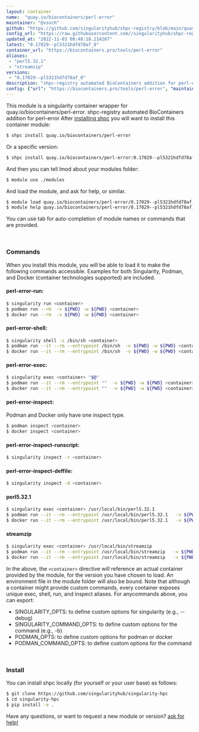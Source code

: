```yaml
---
layout: container
name:  "quay.io/biocontainers/perl-error"
maintainer: "@vsoch"
github: "https://github.com/singularityhub/shpc-registry/blob/main/quay.io/biocontainers/perl-error/container.yaml"
config_url: "https://raw.githubusercontent.com//singularityhub/shpc-registry/main/quay.io/biocontainers/perl-error/container.yaml"
updated_at: "2022-11-03 00:48:18.214267"
latest: "0.17029--pl5321hdfd78af_0"
container_url: "https://biocontainers.pro/tools/perl-error"
aliases:
 - "perl5.32.1"
 - "streamzip"
versions:
 - "0.17029--pl5321hdfd78af_0"
description: "shpc-registry automated BioContainers addition for perl-error"
config: {"url": "https://biocontainers.pro/tools/perl-error", "maintainer": "@vsoch", "description": "shpc-registry automated BioContainers addition for perl-error", "latest": {"0.17029--pl5321hdfd78af_0": "sha256:b510a060d7d8aadf5810b7f4bead32c9fcea44046d9eb7a8b3b6a91d3d87f034"}, "tags": {"0.17029--pl5321hdfd78af_0": "sha256:b510a060d7d8aadf5810b7f4bead32c9fcea44046d9eb7a8b3b6a91d3d87f034"}, "docker": "quay.io/biocontainers/perl-error", "aliases": {"perl5.32.1": "/usr/local/bin/perl5.32.1", "streamzip": "/usr/local/bin/streamzip"}}
---
```


This module is a singularity container wrapper for quay.io/biocontainers/perl-error.
shpc-registry automated BioContainers addition for perl-error
After [installing shpc](#install) you will want to install this container module:


```bash
$ shpc install quay.io/biocontainers/perl-error
```

Or a specific version:

```bash
$ shpc install quay.io/biocontainers/perl-error:0.17029--pl5321hdfd78af_0
```

And then you can tell lmod about your modules folder:

```bash
$ module use ./modules
```

And load the module, and ask for help, or similar.

```bash
$ module load quay.io/biocontainers/perl-error/0.17029--pl5321hdfd78af_0
$ module help quay.io/biocontainers/perl-error/0.17029--pl5321hdfd78af_0
```

You can use tab for auto-completion of module names or commands that are provided.

<br>

### Commands

When you install this module, you will be able to load it to make the following commands accessible.
Examples for both Singularity, Podman, and Docker (container technologies supported) are included.

#### perl-error-run:

```bash
$ singularity run <container>
$ podman run --rm  -v ${PWD} -w ${PWD} <container>
$ docker run --rm  -v ${PWD} -w ${PWD} <container>
```

#### perl-error-shell:

```bash
$ singularity shell -s /bin/sh <container>
$ podman run --it --rm --entrypoint /bin/sh  -v ${PWD} -w ${PWD} <container>
$ docker run --it --rm --entrypoint /bin/sh  -v ${PWD} -w ${PWD} <container>
```

#### perl-error-exec:

```bash
$ singularity exec <container> "$@"
$ podman run --it --rm --entrypoint ""  -v ${PWD} -w ${PWD} <container> "$@"
$ docker run --it --rm --entrypoint ""  -v ${PWD} -w ${PWD} <container> "$@"
```

#### perl-error-inspect:

Podman and Docker only have one inspect type.

```bash
$ podman inspect <container>
$ docker inspect <container>
```

#### perl-error-inspect-runscript:

```bash
$ singularity inspect -r <container>
```

#### perl-error-inspect-deffile:

```bash
$ singularity inspect -d <container>
```


#### perl5.32.1

```bash
$ singularity exec <container> /usr/local/bin/perl5.32.1
$ podman run --it --rm --entrypoint /usr/local/bin/perl5.32.1   -v ${PWD} -w ${PWD} <container> -c " $@"
$ docker run --it --rm --entrypoint /usr/local/bin/perl5.32.1   -v ${PWD} -w ${PWD} <container> -c " $@"
```


#### streamzip

```bash
$ singularity exec <container> /usr/local/bin/streamzip
$ podman run --it --rm --entrypoint /usr/local/bin/streamzip   -v ${PWD} -w ${PWD} <container> -c " $@"
$ docker run --it --rm --entrypoint /usr/local/bin/streamzip   -v ${PWD} -w ${PWD} <container> -c " $@"
```



In the above, the `<container>` directive will reference an actual container provided
by the module, for the version you have chosen to load. An environment file in the
module folder will also be bound. Note that although a container
might provide custom commands, every container exposes unique exec, shell, run, and
inspect aliases. For anycommands above, you can export:

 - SINGULARITY_OPTS: to define custom options for singularity (e.g., --debug)
 - SINGULARITY_COMMAND_OPTS: to define custom options for the command (e.g., -b)
 - PODMAN_OPTS: to define custom options for podman or docker
 - PODMAN_COMMAND_OPTS: to define custom options for the command

<br>

### Install

You can install shpc locally (for yourself or your user base) as follows:

```bash
$ git clone https://github.com/singularityhub/singularity-hpc
$ cd singularity-hpc
$ pip install -e .
```

Have any questions, or want to request a new module or version? [ask for help!](https://github.com/singularityhub/singularity-hpc/issues)